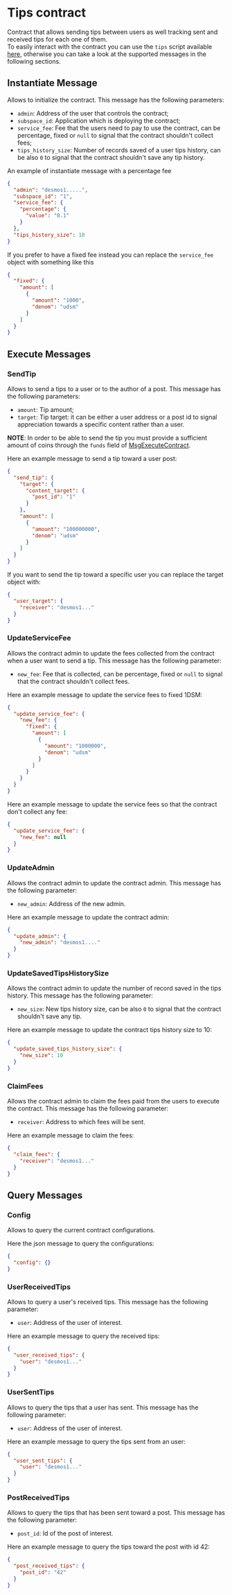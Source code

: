 # Tips contract

Contract that allows sending tips between users as well tracking sent and received tips for each one of them.  
To easily interact with the contract you can use the `tips` script available [here](https://github.com/desmos-labs/contract-utils/tree/main/utils), 
otherwise you can take a look at the supported messages in the following sections.

## Instantiate Message
Allows to initialize the contract. This message has the following parameters:
* `admin`: Address of the user that controls the contract;
* `subspace_id`: Application which is deploying the contract;
* `service_fee`: Fee that the users need to pay to use the contract, can be percentage, fixed or 
`null` to signal that the contract shouldn't collect fees;
* `tips_history_size`: Number of records saved of a user tips history, can be also `0` to signal that the contract
shouldn't save any tip history.

An example of instantiate message with a percentage fee
```json
{
  "admin": "desmos1.....",
  "subspace_id": "1",
  "service_fee": {
    "percentage": {
      "value": "0.1"
    }
  },
  "tips_history_size": 10
}
```
If you prefer to have a fixed fee instead you can replace the `service_fee` object with something like this
```json
{
  "fixed": {
    "amount": [
      {
        "amount": "1000",
        "denom": "udsm"
      }
    ]
  }
}
```

## Execute Messages

### SendTip
Allows to send a tips to a user or to the author of a post. This message has the following parameters:
* `amount`: Tip amount;
* `target`: Tip target: it can be either a user address or a post id to signal appreciation towards a specific content rather than a user.  

**NOTE**: In order to be able to send the tip you must provide a sufficient amount of coins through the `funds` field
of [MsgExecuteContract](https://github.com/CosmWasm/wasmd/blob/6a471a4a16730e371863067b27858f60a3996c91/proto/cosmwasm/wasm/v1/tx.proto#L74).

Here an example message to send a tip toward a user post:
```json
{
  "send_tip": {
    "target": {
      "content_target": {
        "post_id": "1"
      }
    },
    "amount": [
      {
        "amount": "100000000",
        "denom": "udsm"
      }
    ]
  }
}
```
If you want to send the tip toward a specific user you can replace the target object with:
```json
{
  "user_target": {
    "receiver": "desmos1..."
  }
}
```

### UpdateServiceFee
Allows the contract admin to update the fees collected from the contract when a user want to send a tip.
This message has the following parameter:
* `new_fee`: Fee that is collected, can be percentage, fixed or `null` to signal that the contract shouldn't collect fees.

Here an example message to update the service fees to fixed 1DSM:
```json
{
  "update_service_fee": {
    "new_fee": {
      "fixed": {
        "amount": [
          {
            "amount": "1000000",
            "denom": "udsm"
          }
        ]
      }
    }
  }
}
```
Here an example message to update the service fees so that the contract don't collect any fee:
```json
{
  "update_service_fee": {
    "new_fee": null
  }
}
```

### UpdateAdmin
Allows the contract admin to update the contract admin. This message has the following parameter:
* `new_admin`: Address of the new admin.

Here an example message to update the contract admin:
```json
{
  "update_admin": {
    "new_admin": "desmos1...."
  }
}
```

### UpdateSavedTipsHistorySize
Allows the contract admin to update the number of record saved in the tips history. 
This message has the following parameter:
* `new_size`: New tips history size, can be also `0` to signal that the contract shouldn't save any tip.

Here an example message to update the contract tips history size to 10:

```json
{
  "update_saved_tips_history_size": {
    "new_size": 10
  }
}
```

### ClaimFees
Allows the contract admin to claim the fees paid from the users to execute the contract. 
This message has the following parameter:
* `receiver`: Address to which fees will be sent.

Here an example message to claim the fees:
```json
{
  "claim_fees": {
    "receiver": "desmos1..."
  }
}
```

## Query Messages

### Config
Allows to query the current contract configurations.

Here the json message to query the configurations:
```json
{
  "config": {}
}
```

### UserReceivedTips
Allows to query a user's received tips. This message has the following parameter:
* `user`: Address of the user of interest.

Here an example message to query the received tips:
```json
{
  "user_received_tips": {
    "user": "desmos1..."
  }
}
```

### UserSentTips
Allows to query the tips that a user has sent. This message has the following parameter:
* `user`: Address of the user of interest.

Here an example message to query the tips sent from an user:
```json
{
  "user_sent_tips": {
    "user": "desmos1..."
  }
}
```

### PostReceivedTips
Allows to query the tips that has been sent toward a post. This message has the following parameter:
* `post_id`: Id of the post of interest.

Here an example message to query the tips toward the post with id 42:
```json
{
  "post_received_tips": {
    "post_id": "42"
  }
}
```
